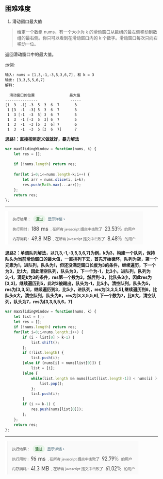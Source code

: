 ## 困难难度

1. 滑动窗口最大值

>给定一个数组 nums，有一个大小为 k 的滑动窗口从数组的最左侧移动到数组的最右侧。你只可以看到在滑动窗口内的 k 个数字。滑动窗口每次只向右移动一位。

返回滑动窗口中的最大值。

示例:
```
输入: nums = [1,3,-1,-3,5,3,6,7], 和 k = 3
输出: [3,3,5,5,6,7] 
解释: 

  滑动窗口的位置                最大值
---------------               -----
[1  3  -1] -3  5  3  6  7       3
 1 [3  -1  -3] 5  3  6  7       3
 1  3 [-1  -3  5] 3  6  7       5
 1  3  -1 [-3  5  3] 6  7       5
 1  3  -1  -3 [5  3  6] 7       6
 1  3  -1  -3  5 [3  6  7]      7
```

**思路1：直接按照定义做就好，暴力解法**

```javascript
var maxSlidingWindow = function(nums, k) {
	let res = [];

	if (!nums.length) return res;

	for(let i=0;i<=nums.length-k;i++) {
		let arr = nums.slice(i, i+k);
		res.push(Math.max(...arr));
	};
	return res;
};
```
----
![leetcode截图](./image/1576310223.jpg)

**思路2：单调队列解法，以[1,3,-1,-3,5,3,6,7]为例，k为3，构建一个队列，保持队头为当前滑动窗口的最大值，一直排列下去，首先开始循环，队列为空，第一个元素为1，进队列，队头为1，但还没满足窗口长度为3的条件，继续遍历，下一个为3，比1大，因此清空队列，队头为3，下一个为-1，比3小，进队列，队列为3,-1，满足k为3的条件，res第一个数为3，然后到-3，比队头3小，因此res为[3,3]，继续遍历到5，此时3被踢出，队头为-1，比5小，清空队列，队头为5，res为[3,3,5]，继续遍历到3，比5小，进队列，res为[3,3,5,5],继续遍历到6，比队头5大，清空队列，队头为6，res为[3,3,5,5,6],下一个数为7，比6大，清空队列，队头为7，res为[3,3,5,5,6，7]**

```javascript
var maxSlidingWindow = function(nums, k) {
	let list = [];
	let res = [];
	if (!nums.length) return res;
	for(let i=0;i<nums.length;i++) {
		if (i - list[0] > k-1) {
			list.shift();
		};
		if (!list.length) {
			list.push(i);
		}else if (nums[i] > nums[list[0]]) {
			list = [i];
		}else {
			while(list.length && nums[list[list.length-1]] < nums[i] ) {
				list.pop();
			};
			list.push(i);
		}
		if (i >= k-1) {
			res.push(nums[list[0]]);
		};
	};
	return res;
};
```
----
![leetcode截图](./image/1576396841.jpg)